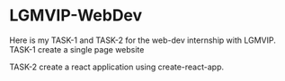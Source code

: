 # LGMVIP-WebDev
Here is my TASK-1 and TASK-2 for the web-dev internship with LGMVIP.
TASK-1
create a single page website

TASK-2
create a react application using create-react-app.
